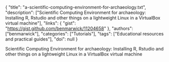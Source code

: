 {
  "title": "a-scientific-computing-environment-for-archaeology.txt",
  "description": ["Scientific Computing Environment for archaeology: Installing R, Rstudio and other things on a lightweight Linux in a VirtualBox virtual machine"],
  "links": {
    "gist": "https://gist.github.com/benmarwick/11204658"
  },
  "authors": ["benmarwick"],
  "categories": ["Tutorials"],
  "tags": ["Educational resources and practical guides"],
  "doi": null
}

<!-- Generated by csv2md.R – do not edit by hand -->

Scientific Computing Environment for archaeology: Installing R, Rstudio and other things on a lightweight Linux in a VirtualBox virtual machine